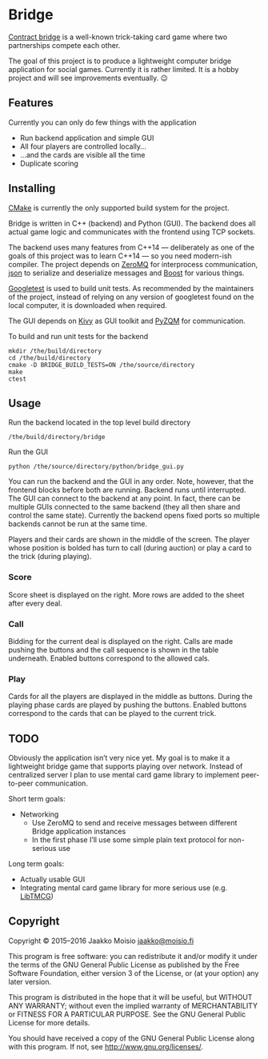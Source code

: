 # Bridge

[Contract bridge](https://en.wikipedia.org/wiki/Contract_bridge) is a
well-known trick-taking card game where two partnerships compete each other.

The goal of this project is to produce a lightweight computer bridge
application for social games. Currently it is rather limited. It is a hobby
project and will see improvements eventually. :wink:

## Features

Currently you can only do few things with the application

- Run backend application and simple GUI
- All four players are controlled locally…
- …and the cards are visible all the time
- Duplicate scoring

## Installing

[CMake](https://cmake.org/) is currently the only supported build system for
the project.

Bridge is written in C++ (backend) and Python (GUI). The backend does all
actual game logic and communicates with the frontend using TCP sockets.

The backend uses many features from C++14 — deliberately as one of the goals
of this project was to learn C++14 — so you need modern-ish compiler. The
project depends on [ZeroMQ](http://zeromq.org/) for interprocess
communication, [json](https://github.com/nlohmann/json) to serialize and
deserialize messages and [Boost](http://www.boost.org/) for various things.

[Googletest](https://github.com/google/googletest) is used to build unit
tests. As recommended by the maintainers of the project, instead of relying on
any version of googletest found on the local computer, it is downloaded when
required.

The GUI depends on [Kivy](https://kivy.org/) as GUI toolkit and
[PyZQM](https://github.com/zeromq/pyzmq) for communication.

To build and run unit tests for the backend

    mkdir /the/build/directory
    cd /the/build/directory
    cmake -D BRIDGE_BUILD_TESTS=ON /the/source/directory
    make
    ctest

## Usage

Run the backend located in the top level build directory

    /the/build/directory/bridge

Run the GUI

    python /the/source/directory/python/bridge_gui.py

You can run the backend and the GUI in any order. Note, however, that the
frontend blocks before both are running. Backend runs until interrupted. The
GUI can connect to the backend at any point. In fact, there can be multiple
GUIs connected to the same backend (they all then share and control the same
state). Currently the backend opens fixed ports so multiple backends cannot be
run at the same time.

Players and their cards are shown in the middle of the screen. The player
whose position is bolded has turn to call (during auction) or play a card to
the trick (during playing).

### Score

Score sheet is displayed on the right. More rows are added to the sheet after
every deal.

### Call

Bidding for the current deal is displayed on the right. Calls are made pushing
the buttons and the call sequence is shown in the table underneath. Enabled
buttons correspond to the allowed cals.

### Play

Cards for all the players are displayed in the middle as buttons. During the
playing phase cards are played by pushing the buttons. Enabled buttons
correspond to the cards that can be played to the current trick.

## TODO

Obviously the application isn’t very nice yet. My goal is to make it a
lightweight bridge game that supports playing over network. Instead of
centralized server I plan to use mental card game library to implement
peer-to-peer communication.

Short term goals:

- Networking
  - Use ZeroMQ to send and receive messages between different Bridge
    application instances
  - In the first phase I’ll use some simple plain text protocol for
    non-serious use

Long term goals:

- Actually usable GUI
- Integrating mental card game library for more serious use
  (e.g. [LibTMCG](http://www.nongnu.org/libtmcg/))

## Copyright

Copyright © 2015–2016 Jaakko Moisio <jaakko@moisio.fi>

This program is free software: you can redistribute it and/or modify it under
the terms of the GNU General Public License as published by the Free Software
Foundation, either version 3 of the License, or (at your option) any later
version.

This program is distributed in the hope that it will be useful, but WITHOUT
ANY WARRANTY; without even the implied warranty of MERCHANTABILITY or FITNESS
FOR A PARTICULAR PURPOSE.  See the GNU General Public License for more
details.

You should have received a copy of the GNU General Public License along with
this program.  If not, see <http://www.gnu.org/licenses/>.
